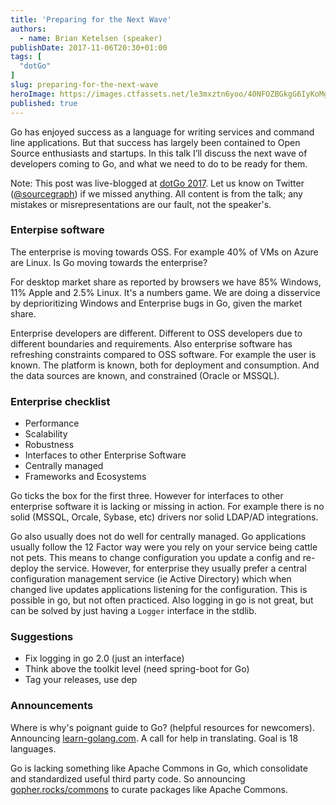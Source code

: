 ```yaml
---
title: 'Preparing for the Next Wave'
authors:
  - name: Brian Ketelsen (speaker)
publishDate: 2017-11-06T20:30+01:00
tags: [
  "dotGo"
]
slug: preparing-for-the-next-wave
heroImage: https://images.ctfassets.net/le3mxztn6yoo/40NFOZBGkgG6IyKoMgQIGg/c1626b318de4be28314cbdc989a01525/logo-dotgo-black-web.png
published: true
---
```


Go has enjoyed success as a language for writing services and command line applications.  But that success has largely been contained to Open Source enthusiasts and startups.  In this talk I’ll discuss the next wave of developers coming to Go, and what we need to do to be ready for them.

Note: This post was live-blogged at [dotGo 2017](https://www.dotgo.eu/). Let us know on Twitter ([@sourcegraph](https://twitter.com/sourcegraph)) if we missed anything. All content is from the talk; any mistakes or misrepresentations are our fault, not the speaker's.

### Enterpise software

The enterprise is moving towards OSS. For example 40% of VMs on Azure are
Linux. Is Go moving towards the enterprise?

For desktop market share as reported by browsers we have 85% Windows, 11%
Apple and 2.5% Linux. It's a numbers game. We are doing a disservice by
deprioritizing Windows and Enterprise bugs in Go, given the market share.

Enterprise developers are different. Different to OSS developers due to
different boundaries and requirements. Also enterprise software has refreshing
constraints compared to OSS software. For example the user is known. The
platform is known, both for deployment and consumption. And the data sources
are known, and constrained (Oracle or MSSQL).

### Enterprise checklist

* Performance
* Scalability
* Robustness
* Interfaces to other Enterprise Software
* Centrally managed
* Frameworks and Ecosystems

Go ticks the box for the first three. However for interfaces to other
enterprise software it is lacking or missing in action. For example there is
no solid (MSSQL, Orcale, Sybase, etc) drivers nor solid LDAP/AD integrations.

Go also usually does not do well for centrally managed. Go applications
usually follow the 12 Factor way were you rely on your service being cattle
not pets. This means to change configuration you update a config and re-deploy
the service. However, for enterprise they usually prefer a central
configuration management service (ie Active Directory) which when changed live
updates applications listening for the configuration. This is possible in go,
but not often practiced. Also logging in go is not great, but can be solved by
just having a `Logger` interface in the stdlib.

### Suggestions

* Fix logging in go 2.0 (just an interface)
* Think above the toolkit level (need spring-boot for Go)
* Tag your releases, use dep

### Announcements

Where is why's poignant guide to Go? (helpful resources for
newcomers). Announcing [learn-golang.com](https://learn-golang.com). A call
for help in translating. Goal is 18 languages.

Go is lacking something like Apache Commons in Go, which consolidate and
standardized useful third party code. So announcing
[gopher.rocks/commons](https://gopher.rocks/commons) to curate packages like
Apache Commons.
